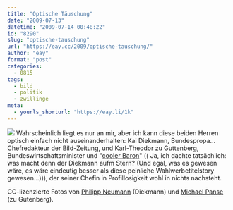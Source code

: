 ```yaml
---
title: "Optische Täuschung"
date: "2009-07-13"
datetime: "2009-07-14 00:48:22"
id: "8290"
slug: "optische-tauschung"
url: "https://eay.cc/2009/optische-tauschung/"
author: "eay"
format: "post"
categories:
  - 0815
tags:
  - bild
  - politik
  - zwillinge
meta:
  - yourls_shorturl: "https://eay.li/1k"
---
```


![](https://eay.cc/uploads/2009/diekmannguttenberg.jpg) Wahrscheinlich liegt es nur an mir, aber ich kann diese beiden Herren optisch einfach nicht auseinanderhalten: Kai Diekmann, Bundespropa... Chefredakteur der Bild-Zeitung, und Karl-Theodor zu Guttenberg, Bundeswirtschaftsminister und "[cooler Baron](http://www.stefan-niggemeier.de/blog/ein-stern-der-seinen-namen-traegt/)" (( Ja, ich dachte tatsächlich: was macht denn der Diekmann aufm Stern? (Und egal, was es gewesen wäre, es wäre eindeutig besser als diese peinliche Wahlwerbetitelstory gewesen...))), der seiner Chefin in Profillosigkeit wohl in nichts nachsteht.

CC-lizenzierte Fotos von [Philipp Neumann](http://commons.wikimedia.org/wiki/File:KaiDiekmann.jpg) (Diekmann) und [Michael Panse](http://www.flickr.com/photos/michael-panse-mdl/3494277239/) (zu Gutenberg).
